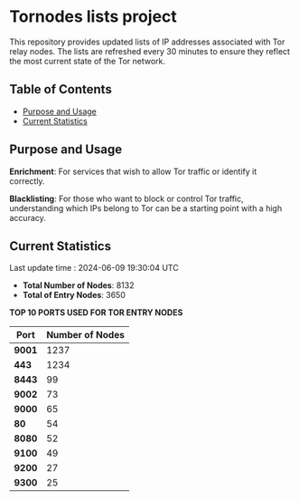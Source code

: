 # Tornodes lists project

This repository provides updated lists of IP addresses associated with Tor relay nodes. The lists are refreshed every 30 minutes to ensure they reflect the most current state of the Tor network.

## Table of Contents

- [Purpose and Usage](#purpose-and-usage)
- [Current Statistics](#current-statistics)


## Purpose and Usage

**Enrichment**: For services that wish to allow Tor traffic or identify it correctly.

**Blacklisting**: For those who want to block or control Tor traffic, understanding which IPs belong to Tor can be a starting point with a high accuracy.

## Current Statistics

Last update time : 2024-06-09 19:30:04 UTC

- **Total Number of Nodes**: 8132
- **Total of Entry Nodes**: 3650

**TOP 10 PORTS USED FOR TOR ENTRY NODES**

| **Port** | **Number of Nodes** |
|------|-----------------|
| **9001**   | 1237  |
| **443**   | 1234  |
| **8443**   | 99  |
| **9002**   | 73  |
| **9000**   | 65  |
| **80**   | 54  |
| **8080**   | 52  |
| **9100**   | 49  |
| **9200**   | 27  |
| **9300**   | 25  |

